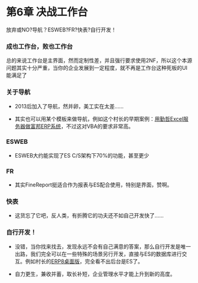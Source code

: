 # 第6章 决战工作台

放弃或NO?导航？ESWEB?FR?快表?自行开发！

### 成也工作台，败也工作台
总的来说工作台是主界面，然而定制性差，并且强行要求使用2NF，所以这个本源问题其实十分严重，当你的企业发展到一定程度，就不再是工作台这种死板的UI能满足了

### 关于导航
* 2013后加入了导航，然并卵，美工实在太差……

* 其实也可以用某个模板来做导航，例如这个村长的早期案例：[用勤哲Excel服务器做富邦ERP系统](http://www.qinzhe.com/chinese/case/nbfbdc.htm)，不过这对VBA的要求非常高。

### ESWEB
* ESWEB大约能实现了ES C/S架构下70%的功能，甚至更少

### FR
* 其实FineReport挺适合作为报表与ES配合使用，特别是界面，赞啊。

### 快表
* 这货忘了它吧，反人类，有折腾它的功夫还不如自己开发快了……

### 自行开发！
* 没错，当你找来找去，发现永远不会有自己满意的答案，那么自行开发是唯一出路，我们完全可以在一些特殊的场景另行开发，直接与ES的数据库进行交互。例如村长的[ERP8桌面版](https://demo.esap.vip/)，完全看不出后台是ES了。

* 自力更生，兼收并蓄，取长补短，企业管理水平才能上升到新的高度。